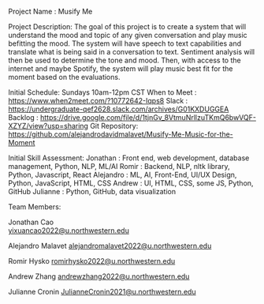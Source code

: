 Project Name : Musify Me

Project Description: The goal of this project is to create a system that will understand the mood and topic of any given conversation and play music befitting the mood. The system will have speech to text capabilities and translate what is being said in a conversation to text. Sentiment analysis will then be used to determine the tone and mood. Then, with access to the internet and maybe Spotify, the system will play music best fit for the moment based on the evaluations.

Initial Schedule:
Sundays 10am-12pm CST
When to Meet : https://www.when2meet.com/?10772642-Iqps8
Slack : https://undergraduate-qef2628.slack.com/archives/G01KXDUGGEA
Backlog : https://drive.google.com/file/d/1tjnGv_8VtmuNrllzuTKmQ6bwVQF-XZYZ/view?usp=sharing
Git Repository: https://github.com/alejandrodavidmalavet/Musify-Me-Music-for-the-Moment

Initial Skill Assessment:
Jonathan : 	Front end, web development, database management, Python, NLP, ML/AI
Romir : 	Backend, NLP, nltk library, Python, Javascript, React
Alejandro : 	ML, AI, Front-End, UI/UX Design, Python, JavaScript, HTML, CSS
Andrew : 	UI, HTML, CSS, some JS, Python, GitHub
Julianne : 	Python, GitHub, data visualization

Team Members:

Jonathan Cao	
yixuancao2022@u.northwestern.edu

Alejandro Malavet
alejandromalavet2022@u.northwestern.edu

Romir Hysko
romirhysko2022@u.northwestern.edu 

Andrew Zhang
andrewzhang2022@u.northwestern.edu 

Julianne Cronin
JulianneCronin2021@u.northwestern.edu
